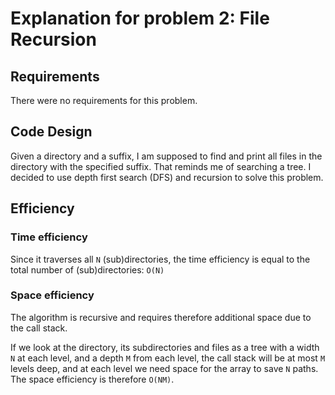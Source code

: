  # Explanation for problem 2: File Recursion
 
 ## Requirements
 There were no requirements for this problem.
 
 ## Code Design
 Given a directory and a suffix, I am supposed to find and print all files in the directory with the specified suffix. That reminds me of searching a tree. I decided to use depth first search (DFS) and recursion to solve this problem.
 
 ## Efficiency
 
 ### Time efficiency
 Since it traverses all `N` (sub)directories, the time efficiency is equal to the total number of (sub)directories: `O(N)`
 
 ### Space efficiency
 The algorithm is recursive and requires therefore additional space due to the call stack. 
 
 If we look at the directory, its subdirectories and files as a tree with a width `N` at each level, and a depth `M` from each level, the call stack will be at most `M` levels deep, and at each level we need space for the array to save `N` paths. The space efficiency is therefore `O(NM)`.